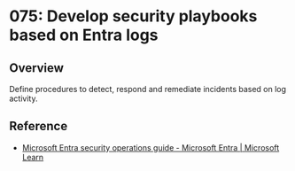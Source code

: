 # 075: Develop security playbooks based on Entra logs

## Overview

Define procedures to detect, respond and remediate incidents based on log activity.

## Reference

* [Microsoft Entra security operations guide - Microsoft Entra | Microsoft Learn](https://learn.microsoft.com/en-us/entra/architecture/security-operations-introduction)
